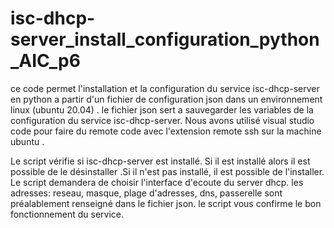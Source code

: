# isc-dhcp-server_install_configuration_python_AIC_p6
ce code permet l'installation et la configuration du service isc-dhcp-server en python a partir d'un fichier de configuration  json dans un environnement linux (ubuntu 20.04) .
le fichier json sert a sauvegarder les variables de la configuration du service isc-dhcp-server.
Nous avons utilisé visual studio code pour faire du remote code avec l'extension remote ssh sur la machine ubuntu .

Le script vérifie si isc-dhcp-server est installé. Si il est installé alors il est possible de le désinstaller .Si il n'est pas installé, il est possible de l'installer. Le script demandera de choisir l'interface d'ecoute du server dhcp. les adresses: reseau, masque, plage d'adresses, dns, passerelle sont préalablement renseigné dans le fichier json.  le script vous confirme le bon fonctionnement du service.

